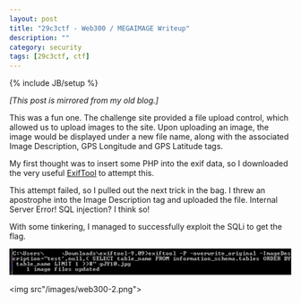 ```yaml
---
layout: post
title: "29c3ctf - Web300 / MEGAIMAGE Writeup"
description: ""
category: security
tags: [29c3ctf, ctf]
---
```

{% include JB/setup %}

*[This post is mirrored from my old blog.]*

This was a fun one. The challenge site provided a file upload control, which allowed us to upload images to the site. Upon uploading an image, the image would be displayed under a new file name, along with the associated Image Description, GPS Longitude and GPS Latitude tags.

My first thought was to insert some PHP into the exif data, so I downloaded the very useful <a href="http://www.sno.phy.queensu.ca/~phil/exiftool/">ExifTool</a> to attempt this.

This attempt failed, so I pulled out the next trick in the bag. I threw an apostrophe into the Image Description tag and uploaded the file. Internal Server Error! SQL injection? I think so!

With some tinkering, I managed to successfully exploit the SQLi to get the flag.

<img src="/images/web300-1.png">

<img src"/images/web300-2.png">